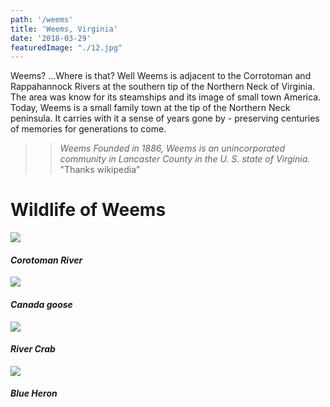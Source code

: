 ```yaml
---
path: '/weems'
title: 'Weems, Virginia'
date: '2018-03-29'
featuredImage: "./12.jpg"
---
```


Weems? ...Where is that? Well Weems is adjacent to the Corrotoman and Rappahannock Rivers at the southern tip of the Northern Neck of Virginia. The area was know for its steamships and its image of small town America. Today, Weems is a small family town at the tip of the Northern Neck peninsula. It carries with it a sense of years gone by - preserving centuries of memories for generations to come.

> > _Weems Founded in 1886, Weems is an unincorporated community in Lancaster County in the U. S. state of Virginia._ "Thanks wikipedia"

# Wildlife of Weems

![](12.jpg)

#### _Corotoman River_

![](14.jpg)

#### _Canada goose_

![](15.jpg)

#### _River Crab_

![](21.jpg)

#### _Blue Heron_
